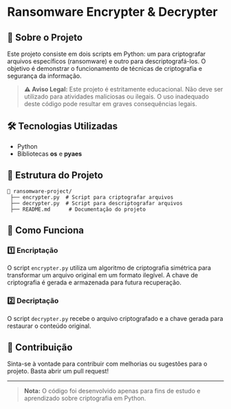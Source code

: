# Ransomware Encrypter & Decrypter

## 📌 Sobre o Projeto
Este projeto consiste em dois scripts em Python: um para criptografar arquivos específicos (ransomware) e outro para descriptografá-los. O objetivo é demonstrar o funcionamento de técnicas de criptografia e segurança da informação.

> **⚠️ Aviso Legal:** Este projeto é estritamente educacional. Não deve ser utilizado para atividades maliciosas ou ilegais. O uso inadequado deste código pode resultar em graves consequências legais.

## 🛠️ Tecnologias Utilizadas
- Python
- Bibliotecas **os** e **pyaes**

## 📂 Estrutura do Projeto
```
📁 ransomware-project/
 ├── encrypter.py  # Script para criptografar arquivos
 ├── decrypter.py  # Script para descriptografar arquivos
 ├── README.md      # Documentação do projeto
```

## 🔐 Como Funciona
### 1️⃣ Encriptação
O script `encrypter.py` utiliza um algoritmo de criptografia simétrica para transformar um arquivo original em um formato ilegível. A chave de criptografia é gerada e armazenada para futura recuperação.

### 2️⃣ Decriptação
O script `decrypter.py` recebe o arquivo criptografado e a chave gerada para restaurar o conteúdo original.

## 📝 Contribuição
Sinta-se à vontade para contribuir com melhorias ou sugestões para o projeto. Basta abrir um pull request!

---

> **Nota:** O código foi desenvolvido apenas para fins de estudo e aprendizado sobre criptografia em Python.

